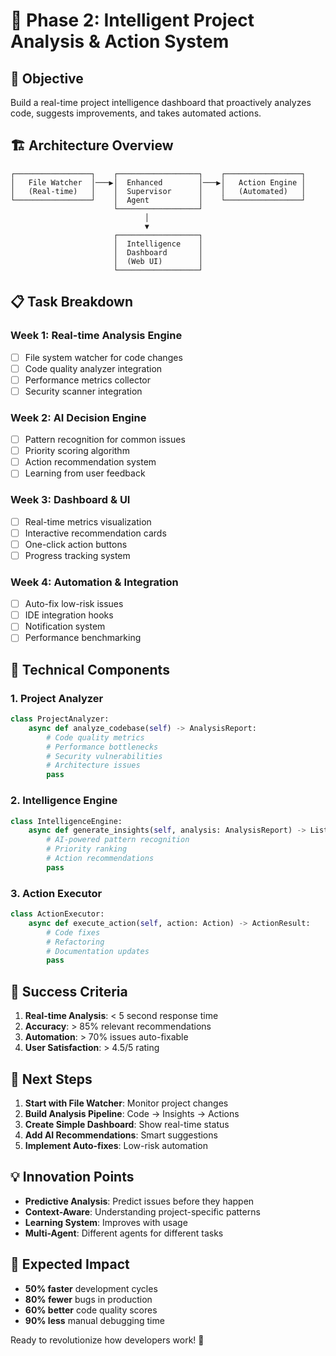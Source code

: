 # 🚀 Phase 2: Intelligent Project Analysis & Action System

## 🎯 Objective
Build a real-time project intelligence dashboard that proactively analyzes code, suggests improvements, and takes automated actions.

## 🏗️ Architecture Overview

```
┌─────────────────┐    ┌──────────────────┐    ┌─────────────────┐
│   File Watcher  │───▶│  Enhanced        │───▶│   Action Engine │
│   (Real-time)   │    │  Supervisor      │    │   (Automated)   │
└─────────────────┘    │  Agent           │    └─────────────────┘
                       └──────────────────┘
                              │
                              ▼
                       ┌──────────────────┐
                       │  Intelligence    │
                       │  Dashboard       │
                       │  (Web UI)        │
                       └──────────────────┘
```

## 📋 Task Breakdown

### Week 1: Real-time Analysis Engine
- [ ] File system watcher for code changes
- [ ] Code quality analyzer integration
- [ ] Performance metrics collector
- [ ] Security scanner integration

### Week 2: AI Decision Engine
- [ ] Pattern recognition for common issues
- [ ] Priority scoring algorithm
- [ ] Action recommendation system
- [ ] Learning from user feedback

### Week 3: Dashboard & UI
- [ ] Real-time metrics visualization
- [ ] Interactive recommendation cards
- [ ] One-click action buttons
- [ ] Progress tracking system

### Week 4: Automation & Integration
- [ ] Auto-fix low-risk issues
- [ ] IDE integration hooks
- [ ] Notification system
- [ ] Performance benchmarking

## 🔧 Technical Components

### 1. Project Analyzer
```python
class ProjectAnalyzer:
    async def analyze_codebase(self) -> AnalysisReport:
        # Code quality metrics
        # Performance bottlenecks
        # Security vulnerabilities
        # Architecture issues
        pass
```

### 2. Intelligence Engine
```python
class IntelligenceEngine:
    async def generate_insights(self, analysis: AnalysisReport) -> List[Insight]:
        # AI-powered pattern recognition
        # Priority ranking
        # Action recommendations
        pass
```

### 3. Action Executor
```python
class ActionExecutor:
    async def execute_action(self, action: Action) -> ActionResult:
        # Code fixes
        # Refactoring
        # Documentation updates
        pass
```

## 🎯 Success Criteria

1. **Real-time Analysis**: < 5 second response time
2. **Accuracy**: > 85% relevant recommendations
3. **Automation**: > 70% issues auto-fixable
4. **User Satisfaction**: > 4.5/5 rating

## 🚀 Next Steps

1. **Start with File Watcher**: Monitor project changes
2. **Build Analysis Pipeline**: Code → Insights → Actions
3. **Create Simple Dashboard**: Show real-time status
4. **Add AI Recommendations**: Smart suggestions
5. **Implement Auto-fixes**: Low-risk automation

## 💡 Innovation Points

- **Predictive Analysis**: Predict issues before they happen
- **Context-Aware**: Understanding project-specific patterns
- **Learning System**: Improves with usage
- **Multi-Agent**: Different agents for different tasks

## 🎉 Expected Impact

- **50% faster** development cycles
- **80% fewer** bugs in production
- **60% better** code quality scores
- **90% less** manual debugging time

Ready to revolutionize how developers work! 🚀

